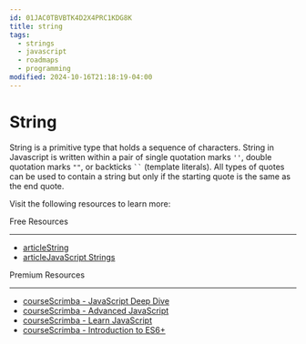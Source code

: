 ```yaml
---
id: 01JAC0TBVBTK4D2X4PRC1KDG8K
title: string
tags:
  - strings
  - javascript
  - roadmaps
  - programming
modified: 2024-10-16T21:18:19-04:00
---
```

# String

String is a primitive type that holds a sequence of characters. String in Javascript is written within a pair of single quotation marks `''`, double quotation marks `""`, or backticks ` `` ` (template literals). All types of quotes can be used to contain a string but only if the starting quote is the same as the end quote.

Visit the following resources to learn more:

Free Resources

---

- [articleString](https://developer.mozilla.org/en-US/docs/Web/JavaScript/Reference/Global_Objects/String)
- [articleJavaScript Strings](https://javascript.info/string)

Premium Resources

---

- [courseScrimba - JavaScript Deep Dive](https://v2.scrimba.com/javascript-deep-dive-c0a?via=roadmap)
- [courseScrimba - Advanced JavaScript](https://v2.scrimba.com/advanced-javascript-c03kpi3kss?via=roadmap)
- [courseScrimba - Learn JavaScript](https://v2.scrimba.com/learn-javascript-c0v?via=roadmap)
- [courseScrimba - Introduction to ES6+](https://v2.scrimba.com/introduction-to-es6-c0t?via=roadmap)